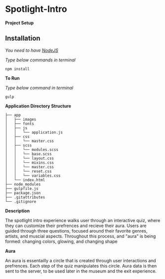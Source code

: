 # Spotlight-Intro

**Project Setup**

## Installation

*You need to have [NodeJS](http://nodejs.org/)*

*Type below commands in terminal*

```````
npm install
```````

**To Run**

*Type below command in terminal*

```````
gulp
```````

**Application Directory Structure**

``````````
├── app
│   ├── images
│   ├── fonts
│   ├── js
│   │   └── application.js
│   ├── css
│   │   └── master.css
│   ├── scss
│   │   └── modules.scss
│   │   └── base.scss
│   │   └── layout.css
│   │   └── mixins.css
│   │   └── master.css
│   │   └── reset.css
│   │   └── variables.css
│   └── index.html
├── node_modules
├── gulpfile.js
├── package.json
├── .gitattributes
└── .gitignore
``````````

**Description**

The spotlight intro experience walks user through an interactive quiz, where they can customize their prefrences and recieve their aura. Users are guided through three questions, focused around their favorite genres, artists, and muscial aspects. Throughout this process, and "aura" is being formed: changing colors, glowing, and changing shape 

**Aura**

An aura is essentailly a circle that is created through user interactions and prefrences. Each step of the quiz manipulates this circle. Aura data is then sent to the server, to be used later in the museum and the exit experience.

